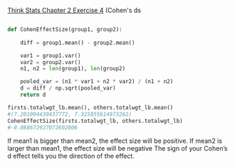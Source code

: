 [Think Stats Chapter 2 Exercise 4](http://greenteapress.com/thinkstats2/html/thinkstats2003.html#toc24) (Cohen's ds

```python

def CohenEffectSize(group1, group2):
   
    diff = group1.mean() - group2.mean()

    var1 = group1.var()
    var2 = group2.var()
    n1, n2 = len(group1), len(group2)

    pooled_var = (n1 * var1 + n2 * var2) / (n1 + n2)
    d = diff / np.sqrt(pooled_var)
    return d

firsts.totalwgt_lb.mean(), others.totalwgt_lb.mean()
#(7.201094430437772, 7.325855614973262)
CohenEffectSize(firsts.totalwgt_lb, others.totalwgt_lb)
#-0.088672927072602006

```
If mean1 is bigger than mean2, the effect size will be positive. If mean2 is larger than mean1, the effect size will be negative
The sign of your Cohen’s d effect tells you the direction of the effect.
